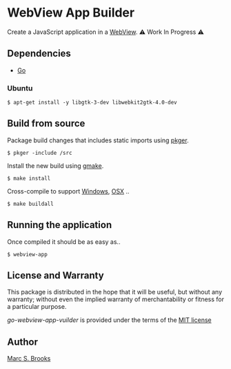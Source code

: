 # WebView App Builder

Create a JavaScript application in a [WebView](https://en.wikipedia.org/wiki/WebView). :warning: Work In Progress :warning:

## Dependencies

- [Go](https://golang.org)

### Ubuntu

    $ apt-get install -y libgtk-3-dev libwebkit2gtk-4.0-dev

## Build from source

Package build changes that includes static imports using [pkger](https://github.com/markbates/pkger).

    $ pkger -include /src

Install the new build using [gmake](https://www.gnu.org/software/make).

    $ make install

Cross-compile to support [Windows](https://golang.org/dl/go1.15.6.windows-amd64.msi), [OSX](https://golang.org/dl/go1.15.6.darwin-amd64.pkg) ..

    $ make buildall

## Running the application

Once compiled it should be as easy as..

    $ webview-app

## License and Warranty

This package is distributed in the hope that it will be useful, but without any warranty; without even the implied warranty of merchantability or fitness for a particular purpose.

_go-webview-app-vuilder_ is provided under the terms of the [MIT license](http://www.opensource.org/licenses/mit-license.php)

## Author

[Marc S. Brooks](https://github.com/nuxy)
